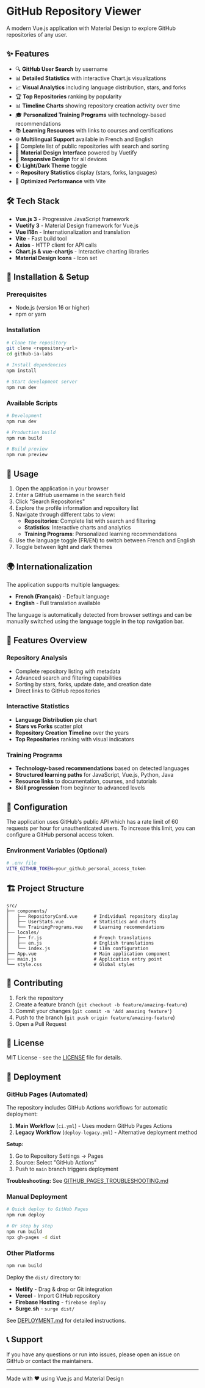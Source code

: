 # GitHub Repository Viewer

A modern Vue.js application with Material Design to explore GitHub repositories of any user.

## ✨ Features

- 🔍 **GitHub User Search** by username
- 📊 **Detailed Statistics** with interactive Chart.js visualizations
- 📈 **Visual Analytics** including language distribution, stars, and forks
- 🏆 **Top Repositories** ranking by popularity
- 📊 **Timeline Charts** showing repository creation activity over time
- 🎓 **Personalized Training Programs** with technology-based recommendations
- 📚 **Learning Resources** with links to courses and certifications
- 🌐 **Multilingual Support** available in French and English
- 📁 Complete list of public repositories with search and sorting
- 🎨 **Material Design Interface** powered by Vuetify
- 📱 **Responsive Design** for all devices
- 🌓 **Light/Dark Theme** toggle
- ⭐ **Repository Statistics** display (stars, forks, languages)
- 🚀 **Optimized Performance** with Vite

## 🛠️ Tech Stack

- **Vue.js 3** - Progressive JavaScript framework
- **Vuetify 3** - Material Design framework for Vue.js
- **Vue I18n** - Internationalization and translation
- **Vite** - Fast build tool
- **Axios** - HTTP client for API calls
- **Chart.js & vue-chartjs** - Interactive charting libraries
- **Material Design Icons** - Icon set

## 🚀 Installation & Setup

### Prerequisites
- Node.js (version 16 or higher)
- npm or yarn

### Installation
```bash
# Clone the repository
git clone <repository-url>
cd github-ia-labs

# Install dependencies
npm install

# Start development server
npm run dev
```

### Available Scripts
```bash
# Development
npm run dev

# Production build
npm run build

# Build preview
npm run preview
```

## 📖 Usage

1. Open the application in your browser
2. Enter a GitHub username in the search field
3. Click "Search Repositories"
4. Explore the profile information and repository list
5. Navigate through different tabs to view:
   - **Repositories**: Complete list with search and filtering
   - **Statistics**: Interactive charts and analytics
   - **Training Programs**: Personalized learning recommendations
6. Use the language toggle (FR/EN) to switch between French and English
7. Toggle between light and dark themes

## 🌍 Internationalization

The application supports multiple languages:
- **French (Français)** - Default language
- **English** - Full translation available

The language is automatically detected from browser settings and can be manually switched using the language toggle in the top navigation bar.

## 🎨 Features Overview

### Repository Analysis
- Complete repository listing with metadata
- Advanced search and filtering capabilities
- Sorting by stars, forks, update date, and creation date
- Direct links to GitHub repositories

### Interactive Statistics
- **Language Distribution** pie chart
- **Stars vs Forks** scatter plot
- **Repository Creation Timeline** over the years
- **Top Repositories** ranking with visual indicators

### Training Programs
- **Technology-based recommendations** based on detected languages
- **Structured learning paths** for JavaScript, Vue.js, Python, Java
- **Resource links** to documentation, courses, and tutorials
- **Skill progression** from beginner to advanced levels

## 🔧 Configuration

The application uses GitHub's public API which has a rate limit of 60 requests per hour for unauthenticated users. To increase this limit, you can configure a GitHub personal access token.

### Environment Variables (Optional)
```bash
# .env file
VITE_GITHUB_TOKEN=your_github_personal_access_token
```

## 🏗️ Project Structure

```
src/
├── components/
│   ├── RepositoryCard.vue      # Individual repository display
│   ├── UserStats.vue           # Statistics and charts
│   └── TrainingPrograms.vue    # Learning recommendations
├── locales/
│   ├── fr.js                   # French translations
│   ├── en.js                   # English translations
│   └── index.js                # i18n configuration
├── App.vue                     # Main application component
├── main.js                     # Application entry point
└── style.css                   # Global styles
```

## 🤝 Contributing

1. Fork the repository
2. Create a feature branch (`git checkout -b feature/amazing-feature`)
3. Commit your changes (`git commit -m 'Add amazing feature'`)
4. Push to the branch (`git push origin feature/amazing-feature`)
5. Open a Pull Request

## 📝 License

MIT License - see the [LICENSE](LICENSE) file for details.

## 🚀 Deployment

### GitHub Pages (Automated)
The repository includes GitHub Actions workflows for automatic deployment:

1. **Main Workflow** (`ci.yml`) - Uses modern GitHub Pages Actions
2. **Legacy Workflow** (`deploy-legacy.yml`) - Alternative deployment method

**Setup:**
1. Go to Repository Settings → Pages
2. Source: Select "GitHub Actions"
3. Push to `main` branch triggers deployment

**Troubleshooting:** See [GITHUB_PAGES_TROUBLESHOOTING.md](GITHUB_PAGES_TROUBLESHOOTING.md)

### Manual Deployment
```bash
# Quick deploy to GitHub Pages
npm run deploy

# Or step by step
npm run build
npx gh-pages -d dist
```

### Other Platforms
```bash
npm run build
```
Deploy the `dist/` directory to:
- **Netlify** - Drag & drop or Git integration
- **Vercel** - Import GitHub repository
- **Firebase Hosting** - `firebase deploy`
- **Surge.sh** - `surge dist/`

See [DEPLOYMENT.md](DEPLOYMENT.md) for detailed instructions.

## 📞 Support

If you have any questions or run into issues, please open an issue on GitHub or contact the maintainers.

---

Made with ❤️ using Vue.js and Material Design
